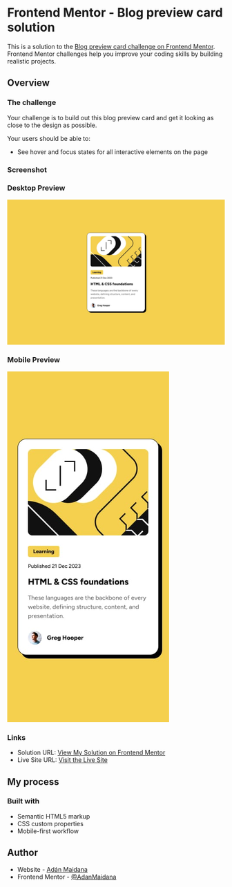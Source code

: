 # Frontend Mentor - Blog preview card solution

This is a solution to the [Blog preview card challenge on Frontend Mentor](https://www.frontendmentor.io/challenges/blog-preview-card-ckPaj01IcS). Frontend Mentor challenges help you improve your coding skills by building realistic projects. 

## Overview

### The challenge

Your challenge is to build out this blog preview card and get it looking as close to the design as possible.

Your users should be able to:

- See hover and focus states for all interactive elements on the page
  
### Screenshot

### Desktop Preview
![](./design/desktop-design.jpg)

### Mobile Preview
![](./design/mobile-design.jpg)

### Links

- Solution URL: [View My Solution on Frontend Mentor](https://www.frontendmentor.io/solutions/blog-preview-iZwnzf-3SV)
- Live Site URL: [Visit the Live Site](https://adanmaidana.github.io/Frontend-Mentor-blog-preview/)

## My process

### Built with

- Semantic HTML5 markup
- CSS custom properties
- Mobile-first workflow

## Author

- Website - [Adán Maidana](https://adanmaidana.github.io/Portfolio/)
- Frontend Mentor - [@AdanMaidana](https://www.frontendmentor.io/profile/AdanMaidana)
